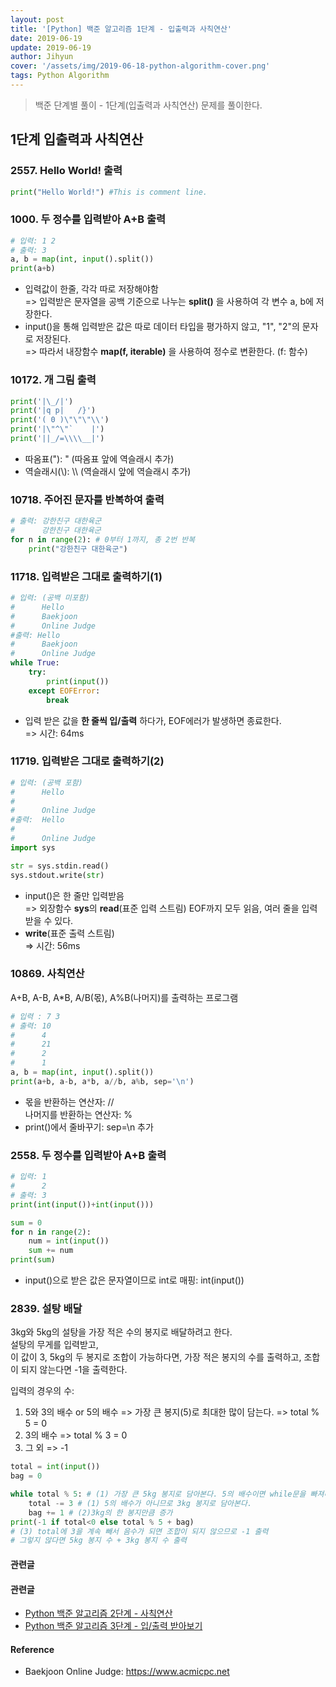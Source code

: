 ```yaml
---
layout: post
title: '[Python] 백준 알고리즘 1단계 - 입출력과 사칙연산'
date: 2019-06-19
update: 2019-06-19
author: Jihyun
cover: '/assets/img/2019-06-18-python-algorithm-cover.png'
tags: Python Algorithm
---
```



> 백준 단계별 풀이 - 1단계(입출력과 사칙연산) 문제를 풀이한다.


## 1단계 입출력과 사칙연산

### 2557. Hello World! 출력
```python
print("Hello World!") #This is comment line.
```

### 1000. 두 정수를 입력받아 A+B 출력
```python
# 입력: 1 2
# 출력: 3
a, b = map(int, input().split())
print(a+b)
```
* 입력값이 한줄, 각각 따로 저장해야함
<br> => 입력받은 문자열을 공백 기준으로 나누는 **split()** 을 사용하여 각 변수 a, b에 저장한다.
* input()을 통해 입력받은 값은 따로 데이터 타입을 평가하지 않고, "1", "2"의 문자로 저장된다.
<br> => 따라서 내장함수 **map(f, iterable)** 을 사용하여 정수로 변환한다. (f: 함수)


### 10172. 개 그림 출력
```python
print('|\_/|')
print('|q p|   /}')
print('( 0 )\"\"\"\\')
print('|\"^\"`    |')
print('||_/=\\\\__|')
```
* 따옴표("): \" (따옴표 앞에 역슬래시 추가)
* 역슬래시(\\): \\\\ (역슬래시 앞에 역슬래시 추가)

### 10718. 주어진 문자를 반복하여 출력
```python
# 출력: 강한친구 대한육군
#      강한친구 대한육군
for n in range(2): # 0부터 1까지, 총 2번 반복
    print("강한친구 대한육군")
```

### 11718. 입력받은 그대로 출력하기(1)
```python
# 입력: (공백 미포함)
#      Hello
#      Baekjoon
#      Online Judge
#출력: Hello
#      Baekjoon
#      Online Judge
while True:
    try:
        print(input())
    except EOFError:
        break
```
* 입력 받은 값을 **한 줄씩 입/출력** 하다가, EOF에러가 발생하면 종료한다.
<br> => 시간: 64ms


### 11719. 입력받은 그대로 출력하기(2)
```python
# 입력: (공백 포함)
#      Hello
#      
#      Online Judge
#출력:  Hello
#      
#      Online Judge
import sys

str = sys.stdin.read()
sys.stdout.write(str)
```
* input()은 한 줄만 입력받음
<br> => 외장함수 **sys**의 **read**(표준 입력 스트림) EOF까지 모두 읽음, 여러 줄을 입력받을 수 있다.
* **write**(표준 출력 스트림)
<br> => 시간: 56ms

### 10869. 사칙연산
A+B, A-B, A*B, A/B(몫), A%B(나머지)를 출력하는 프로그램
```python
# 입력 : 7 3
# 출력: 10
#      4
#      21
#      2
#      1
a, b = map(int, input().split())
print(a+b, a-b, a*b, a//b, a%b, sep='\n')
```
* 몫을 반환하는 연산자: // <br>
  나머지를 반환하는 연산자: %
* print()에서 줄바꾸기: sep=\n 추가


### 2558. 두 정수를 입력받아 A+B 출력
```python
# 입력: 1
#      2
# 출력: 3
print(int(input())+int(input()))
```
```python
sum = 0
for n in range(2):
    num = int(input())
    sum += num
print(sum)
```
* input()으로 받은 값은 문자열이므로 int로 매핑: int(input())

### 2839. 설탕 배달
3kg와 5kg의 설탕을 가장 적은 수의 봉지로 배달하려고 한다. <br>
설탕의 무게를 입력받고,<br>
이 값이 3, 5kg의 두 봉지로 조합이 가능하다면, 가장 적은 봉지의 수를 출력하고,
조합이 되지 않는다면 -1을 출력한다.

입력의 경우의 수:
1. 5와 3의 배수 or 5의 배수 => 가장 큰 봉지(5)로 최대한 많이 담는다. => total % 5 = 0<br>
2. 3의 배수 => total % 3 = 0 <br>
3. 그 외 => -1

```python
total = int(input())
bag = 0

while total % 5: # (1) 가장 큰 5kg 봉지로 담아본다. 5의 배수이면 while문을 빠져나간다.
    total -= 3 # (1) 5의 배수가 아니므로 3kg 봉지로 담아본다.
    bag += 1 # (2)3kg의 한 봉지만큼 증가
print(-1 if total<0 else total % 5 + bag)
# (3) total에 3을 계속 빼서 음수가 되면 조합이 되지 않으므로 -1 출력
# 그렇지 않다면 5kg 봉지 수 + 3kg 봉지 수 출력
```



#### 관련글
#### 관련글
- [Python 백준 알고리즘 2단계 - 사칙연산](https://jihyun-dev.github.io/2019/06/20/python-algorithm-2.html)
- [Python 백준 알고리즘 3단계 - 입/출력 받아보기](https://jihyun-dev.github.io/2019/06/21/python-algorithm-3.html)

#### **Reference**
- Baekjoon Online Judge: https://www.acmicpc.net
